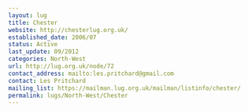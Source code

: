 ```yaml
---
layout: lug
title: Chester
website: http://chesterlug.org.uk/
established_date: 2006/07
status: Active
last_update: 09/2012
categories: North-West
url: http://lug.org.uk/node/72
contact_address: mailto:les.pritchard@gmail.com
contact: Les Pritchard
mailing_list: https://mailman.lug.org.uk/mailman/listinfo/chester/
permalink: lugs/North-West/Chester
---
```

